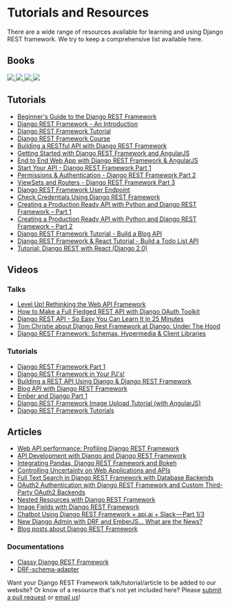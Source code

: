 # Tutorials and Resources

There are a wide range of resources available for learning and using Django REST framework. We try to keep a
comprehensive list available here.

## Books

<div class="book-covers">
  <a class="book-cover" href="https://hellowebapp.com/order/">
    <img src="../../img/books/hwa-cover.png"/>
  </a>
  <a class="book-cover" href="https://www.twoscoopspress.com/products/two-scoops-of-django-1-11">
    <img src="../../img/books/tsd-cover.png"/>
  </a>
  <a class="book-cover" href="https://djangoforapis.com">
    <img src="../../img/books/dfa-cover.jpg"/>
  </a>
  <a class="book-cover" href="https://books.agiliq.com/projects/django-api-polls-tutorial/en/latest/">
    <img src="../../img/books/bda-cover.png"/>
  </a>
</div>

## Tutorials

* [Beginner's Guide to the Django REST Framework][beginners-guide-to-the-django-rest-framework]
* [Django REST Framework - An Introduction][drf-an-intro]
* [Django REST Framework Tutorial][drf-tutorial]
* [Django REST Framework Course][django-rest-framework-course]
* [Building a RESTful API with Django REST Framework][building-a-restful-api-with-drf]
* [Getting Started with Django REST Framework and AngularJS][getting-started-with-django-rest-framework-and-angularjs]
* [End to End Web App with Django REST Framework & AngularJS][end-to-end-web-app-with-django-rest-framework-angularjs]
* [Start Your API - Django REST Framework Part 1][start-your-api-django-rest-framework-part-1]
* [Permissions & Authentication - Django REST Framework Part 2][permissions-authentication-django-rest-framework-part-2]
* [ViewSets and Routers - Django REST Framework Part 3][viewsets-and-routers-django-rest-framework-part-3]
* [Django REST Framework User Endpoint][django-rest-framework-user-endpoint]
* [Check Credentials Using Django REST Framework][check-credentials-using-django-rest-framework]
* [Creating a Production Ready API with Python and Django REST Framework – Part 1][creating-a-production-ready-api-with-python-and-drf-part1]
* [Creating a Production Ready API with Python and Django REST Framework – Part 2][creating-a-production-ready-api-with-python-and-drf-part2]
* [Django REST Framework Tutorial - Build a Blog API][django-rest-framework-tutorial-build-a-blog]
* [Django REST Framework & React Tutorial - Build a Todo List API][django-rest-framework-react-tutorial-build-a-todo-list]
* [Tutorial: Django REST with React (Django 2.0)][django-rest-react-valentinog]

## Videos

### Talks

* [Level Up! Rethinking the Web API Framework][pycon-us-2017]
* [How to Make a Full Fledged REST API with Django OAuth Toolkit][full-fledged-rest-api-with-django-oauth-tookit]
* [Django REST API - So Easy You Can Learn It in 25 Minutes][django-rest-api-so-easy]
* [Tom Christie about Django Rest Framework at Django: Under The Hood][django-under-hood-2014]
* [Django REST Framework: Schemas, Hypermedia & Client Libraries][pycon-uk-2016]

### Tutorials

* [Django REST Framework Part 1][django-rest-framework-part-1-video]
* [Django REST Framework in Your PJ's!][drf-in-your-pjs]
* [Building a REST API Using Django & Django REST Framework][building-a-rest-api-using-django-and-drf]
* [Blog API with Django REST Framework][blog-api-with-drf]
* [Ember and Django Part 1][ember-and-django-part 1-video]
* [Django REST Framework Image Upload Tutorial (with AngularJS)][drf-image-upload-tutorial-with-angularjs]
* [Django REST Framework Tutorials][drf-tutorials]

## Articles

* [Web API performance: Profiling Django REST Framework][web-api-performance-profiling-django-rest-framework]
* [API Development with Django and Django REST Framework][api-development-with-django-and-django-rest-framework]
* [Integrating Pandas, Django REST Framework and Bokeh][integrating-pandas-drf-and-bokeh]
* [Controlling Uncertainty on Web Applications and APIs][controlling-uncertainty-on-web-apps-and-apis]
* [Full Text Search in Django REST Framework with Database Backends][full-text-search-in-drf]
* [OAuth2 Authentication with Django REST Framework and Custom Third-Party OAuth2 Backends][oauth2-authentication-with-drf]
* [Nested Resources with Django REST Framework][nested-resources-with-drf]
* [Image Fields with Django REST Framework][image-fields-with-drf]
* [Chatbot Using Django REST Framework + api.ai + Slack — Part 1/3][chatbot-using-drf-part1]
* [New Django Admin with DRF and EmberJS... What are the News?][new-django-admin-with-drf-and-emberjs]
* [Blog posts about Django REST Framework][medium-django-rest-framework]

### Documentations

* [Classy Django REST Framework][cdrf.co]
* [DRF-schema-adapter][drf-schema]

Want your Django REST Framework talk/tutorial/article to be added to our website? Or know of a resource that's not yet
included here? Please [submit a pull request][submit-pr] or [email us][anna-email]!


[beginners-guide-to-the-django-rest-framework]: https://code.tutsplus.com/tutorials/beginners-guide-to-the-django-rest-framework--cms-19786

[getting-started-with-django-rest-framework-and-angularjs]: https://blog.kevinastone.com/django-rest-framework-and-angular-js

[end-to-end-web-app-with-django-rest-framework-angularjs]: https://mourafiq.com/2013/07/01/end-to-end-web-app-with-django-angular-1.html

[start-your-api-django-rest-framework-part-1]: https://www.youtube.com/watch?v=hqo2kk91WpE

[permissions-authentication-django-rest-framework-part-2]: https://www.youtube.com/watch?v=R3xvUDUZxGU

[viewsets-and-routers-django-rest-framework-part-3]: https://www.youtube.com/watch?v=2d6w4DGQ4OU

[django-rest-framework-user-endpoint]: https://richardtier.com/2014/02/25/django-rest-framework-user-endpoint/

[check-credentials-using-django-rest-framework]: https://richardtier.com/2014/03/06/110/

[ember-and-django-part 1-video]: http://www.neckbeardrepublic.com/screencasts/ember-and-django-part-1

[django-rest-framework-part-1-video]: http://www.neckbeardrepublic.com/screencasts/django-rest-framework-part-1

[web-api-performance-profiling-django-rest-framework]: https://www.dabapps.com/blog/api-performance-profiling-django-rest-framework/

[api-development-with-django-and-django-rest-framework]: https://bnotions.com/news-and-insights/api-development-with-django-and-django-rest-framework/

[cdrf.co]:http://www.cdrf.co

[medium-django-rest-framework]: https://medium.com/django-rest-framework

[django-rest-framework-course]: https://teamtreehouse.com/library/django-rest-framework

[pycon-uk-2016]: https://www.youtube.com/watch?v=FjmiGh7OqVg

[django-under-hood-2014]: https://www.youtube.com/watch?v=3cSsbe-tA0E

[integrating-pandas-drf-and-bokeh]: https://web.archive.org/web/20180104205117/http://machinalis.com/blog/pandas-django-rest-framework-bokeh/

[controlling-uncertainty-on-web-apps-and-apis]: https://web.archive.org/web/20180104205043/https://machinalis.com/blog/controlling-uncertainty-on-web-applications-and-apis/

[full-text-search-in-drf]: https://web.archive.org/web/20180104205059/http://machinalis.com/blog/full-text-search-on-django-rest-framework/

[oauth2-authentication-with-drf]: https://web.archive.org/web/20180104205054/http://machinalis.com/blog/oauth2-authentication/

[nested-resources-with-drf]: https://web.archive.org/web/20180104205109/http://machinalis.com/blog/nested-resources-with-django/

[image-fields-with-drf]: https://web.archive.org/web/20180104205048/http://machinalis.com/blog/image-fields-with-django-rest-framework/

[chatbot-using-drf-part1]: https://chatbotslife.com/chatbot-using-django-rest-framework-api-ai-slack-part-1-3-69c7e38b7b1e#.g2aceuncf

[new-django-admin-with-drf-and-emberjs]: https://blog.levit.be/new-django-admin-with-emberjs-what-are-the-news/

[drf-schema]: https://drf-schema-adapter.readthedocs.io/en/latest/

[creating-a-production-ready-api-with-python-and-drf-part1]: https://www.andreagrandi.it/2016/09/28/creating-production-ready-api-python-django-rest-framework-part-1/

[creating-a-production-ready-api-with-python-and-drf-part2]: https://www.andreagrandi.it/2016/10/01/creating-a-production-ready-api-with-python-and-django-rest-framework-part-2/

[django-rest-framework-tutorial-build-a-blog]: https://wsvincent.com/django-rest-framework-tutorial/

[django-rest-framework-react-tutorial-build-a-todo-list]: https://wsvincent.com/django-rest-framework-react-tutorial/

[django-rest-api-so-easy]: https://www.youtube.com/watch?v=cqP758k1BaQ

[full-fledged-rest-api-with-django-oauth-tookit]: https://www.youtube.com/watch?v=M6Ud3qC2tTk

[drf-in-your-pjs]: https://www.youtube.com/watch?v=xMtHsWa72Ww

[building-a-rest-api-using-django-and-drf]: https://www.youtube.com/watch?v=PwssEec3IRw

[drf-tutorials]: https://www.youtube.com/watch?v=axRCBgbOJp8&list=PLJtp8Jm8EDzjgVg9vVyIUMoGyqtegj7FH

[drf-image-upload-tutorial-with-angularjs]: https://www.youtube.com/watch?v=hMiNTCIY7dw&list=PLUe5s-xycYk_X0vDjYBmKuIya2a2myF8O

[blog-api-with-drf]: https://www.youtube.com/watch?v=XMu0T6L2KRQ&list=PLEsfXFp6DpzTOcOVdZF-th7BS_GYGguAS

[drf-an-intro]: https://realpython.com/blog/python/django-rest-framework-quick-start/

[drf-tutorial]: https://tests4geeks.com/django-rest-framework-tutorial/

[building-a-restful-api-with-drf]: https://agiliq.com/blog/2014/12/building-a-restful-api-with-django-rest-framework/

[submit-pr]: https://github.com/encode/django-rest-framework

[anna-email]: mailto:anna@django-rest-framework.org

[pycon-us-2017]: https://www.youtube.com/watch?v=Rk6MHZdust4

[django-rest-react-valentinog]: https://www.valentinog.com/blog/tutorial-api-django-rest-react/
